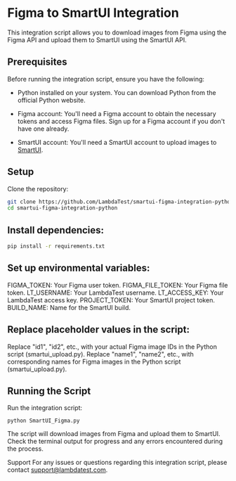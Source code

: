 # Figma to SmartUI Integration
This integration script allows you to download images from Figma using the Figma API and upload them to SmartUI using the SmartUI API.

## Prerequisites
Before running the integration script, ensure you have the following:

- Python installed on your system. You can download Python from the official Python website.

- Figma account: You'll need a Figma account to obtain the necessary tokens and access Figma files. Sign up for a Figma account if you don't have one already.

- SmartUI account: You'll need a SmartUI account to upload images to [SmartUI](smartui.lambdatest.com).

## Setup
Clone the repository:

```bash
git clone https://github.com/LambdaTest/smartui-figma-integration-python
cd smartui-figma-integration-python
```
## Install dependencies:

```bash
pip install -r requirements.txt
```

## Set up environmental variables:

FIGMA_TOKEN: Your Figma user token.
FIGMA_FILE_TOKEN: Your Figma file token.
LT_USERNAME: Your LambdaTest username.
LT_ACCESS_KEY: Your LambdaTest access key.
PROJECT_TOKEN: Your SmartUI project token.
BUILD_NAME: Name for the SmartUI build.

## Replace placeholder values in the script:

Replace "id1", "id2", etc., with your actual Figma image IDs in the Python script (smartui_upload.py).
Replace "name1", "name2", etc., with corresponding names for Figma images in the Python script (smartui_upload.py).

## Running the Script
Run the integration script:

```
python SmartUI_Figma.py
```

The script will download images from Figma and upload them to SmartUI. Check the terminal output for progress and any errors encountered during the process.

Support
For any issues or questions regarding this integration script, please contact support@lambdatest.com.
